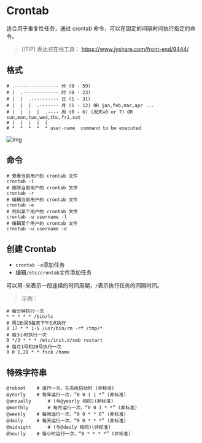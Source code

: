 # Crontab
适合用于重复性任务，通过 crontab 命令，可以在固定的间隔时间执行指定的命令。

> [!TIP] 表达式在线工具：
> https://www.jyshare.com/front-end/9444/



## 格式

```shell
# .---------------- 分 (0 - 59)
# |  .------------- 时 (0 - 23)
# |  |  .---------- 日 (1 - 31)
# |  |  |  .------- 月 (1 - 12) OR jan,feb,mar,apr ...
# |  |  |  |  .---- 周 (0 - 6) (周天=0 or 7) OR sun,mon,tue,wed,thu,fri,sat
# |  |  |  |  |
# *  *  *  *  * user-name  command to be executed
```
![img](/linux/crontab.jpeg)

## 命令
```shell
# 查看当前用户的 crontab 文件
crontab -l
# 删除当前用户的 crontab 文件
crontab -r
# 编辑当前用户的 crontab 文件
crontab -e
# 列出某个用户的 crontab 文件
crontab -u username -l
# 编辑某个用户的 crontab 文件
crontab -u username -e
```

## 创建 Crontab
- `crontab -e`添加任务
- 编辑`/etc/crontab`文件添加任务

可以用`-`来表示一段连续的时间周期，`/`表示执行任务的间隔时间。
>示例：
```shell
# 每分钟执行一次
* * * * * /bin/ls
# 周1到周5每天下午5点执行
0 17 * * 1-5 /usr/bin/rm -rf /tmp/*
# 每3小时执行一次
0 */3 * * * /etc/init.d/smb restart
# 每月1号和28号执行一次
0 0 1,28 * * fsck /home
```

## 特殊字符串
```shell
@reboot	   # 运行一次，在系统启动时 (非标准)
@yearly	   # 每年运行一次，“0 0 1 1 *” (非标准)
@annually	   # (与@yearly 相同)(非标准)
@monthly	   # 每月运行一次，“0 0 1 * *” (非标准)
@weekly	   # 每周运行一次，“0 0 * * 0” (非标准)
@daily	   # 每天运行一次，“0 0 * * *” (非标准)
@midnight	   # (与@daily 相同)(非标准)
@hourly	   # 每小时运行一次，“0 * * * *” (非标准)
```